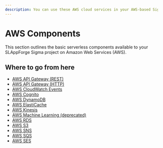 ```yaml
---
description: You can use these AWS cloud services in your AWS-based Sigma serverless projects; many are usable on non-AWS platforms as well!
---
```


# AWS Components

This section outlines the basic serverless components available to your SLAppForge Sigma project
on Amazon Web Services (AWS).

## Where to go from here

- [AWS API Gateway (REST)](apig_rest.md)
- [AWS API Gateway (HTTP)](apig_http.md)
- [AWS CloudWatch Events](cloudwatch.md)
- [AWS Cognito](cognito.md)
- [AWS DynamoDB](dynamodb.md)
- [AWS ElastiCache](elasticache.md)
- [AWS Kinesis](kinesis.md)
- [AWS Machine Learning (deprecated)](ml.md)
- [AWS RDS](rds.md)
- [AWS S3](s3.md)
- [AWS SNS](sns.md)
- [AWS SQS](sqs.md)
- [AWS SES](ses.md)
